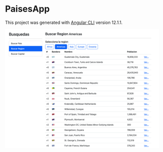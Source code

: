 # PaisesApp

This project was generated with [Angular CLI](https://github.com/angular/angular-cli) version 12.1.1.

![Image Resume](https://github.com/dieguits/Angular-Paises-App/blob/main/paises-app.png)